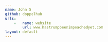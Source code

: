```yaml
---
name: John S
github: doppelhub
urls:
    -   name: website
        url: www.hastrumpbeenimpeachedyet.com
layout: default
---
```

